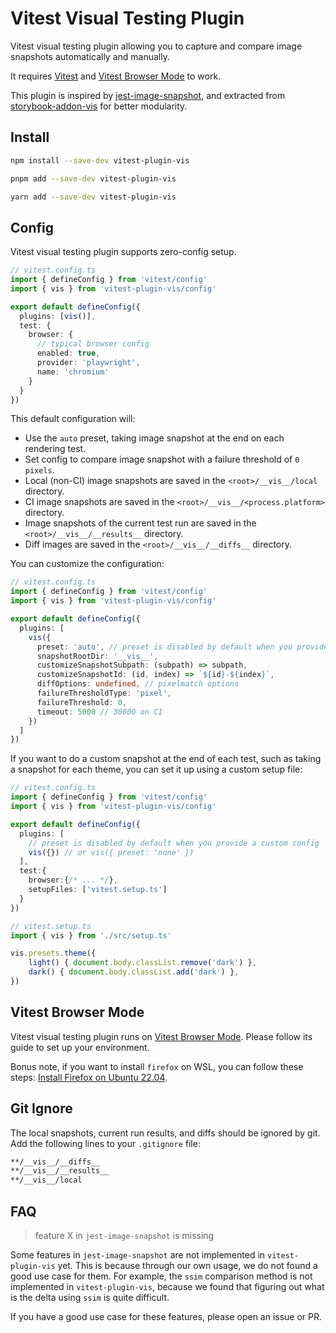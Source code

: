 # Vitest Visual Testing Plugin

Vitest visual testing plugin allowing you to capture and compare image snapshots automatically and manually.

It requires [Vitest] and [Vitest Browser Mode][vitest-browser-mode] to work.

This plugin is inspired by [jest-image-snapshot],
and extracted from [storybook-addon-vis] for better modularity.

## Install

```sh
npm install --save-dev vitest-plugin-vis

pnpm add --save-dev vitest-plugin-vis

yarn add --save-dev vitest-plugin-vis
```

## Config

Vitest visual testing plugin supports zero-config setup.

```ts
// vitest.config.ts
import { defineConfig } from 'vitest/config'
import { vis } from 'vitest-plugin-vis/config'

export default defineConfig({
  plugins: [vis()],
  test: {
    browser: {
      // typical browser config
      enabled: true,
      provider: 'playwright',
      name: 'chromium'
    }
  }
})
```

This default configuration will:

- Use the `auto` preset, taking image snapshot at the end on each rendering test.
- Set config to compare image snapshot with a failure threshold of `0 pixels`.
- Local (non-CI) image snapshots are saved in the `<root>/__vis__/local` directory.
- CI image snapshots are saved in the `<root>/__vis__/<process.platform>` directory.
- Image snapshots of the current test run are saved in the `<root>/__vis__/__results__` directory.
- Diff images are saved in the `<root>/__vis__/__diffs__` directory.

You can customize the configuration:

```ts
// vitest.config.ts
import { defineConfig } from 'vitest/config'
import { vis } from 'vitest-plugin-vis/config'

export default defineConfig({
  plugins: [
    vis({
      preset: 'auto', // preset is disabled by default when you provide a custom config
      snapshotRootDir: '__vis__',
      customizeSnapshotSubpath: (subpath) => subpath,
      customizeSnapshotId: (id, index) => `${id}-${index}`,
      diffOptions: undefined, // pixelmatch options
      failureThresholdType: 'pixel',
      failureThreshold: 0,
      timeout: 5000 // 30000 on CI
    })
  ]
})
```

If you want to do a custom snapshot at the end of each test,
such as taking a snapshot for each theme,
you can set it up using a custom setup file:

```ts
// vitest.config.ts
import { defineConfig } from 'vitest/config'
import { vis } from 'vitest-plugin-vis/config'

export default defineConfig({
  plugins: [
    // preset is disabled by default when you provide a custom config
    vis({}) // or vis({ preset: 'none' })
  ],
  test:{
    browser:{/* ... */},
    setupFiles: ['vitest.setup.ts']
  }
})

// vitest.setup.ts
import { vis } from './src/setup.ts'

vis.presets.theme({
    light() { document.body.classList.remove('dark') },
    dark() { document.body.classList.add('dark') },
})
```

## Vitest Browser Mode

Vitest visual testing plugin runs on [Vitest Browser Mode][vitest-browser-mode].
Please follow its guide to set up your environment.

Bonus note, if you want to install `firefox` on WSL,
you can follow these steps: [Install Firefox on Ubuntu 22.04](https://askubuntu.com/a/1444967).

## Git Ignore

The local snapshots, current run results, and diffs should be ignored by git.
Add the following lines to your `.gitignore` file:

```sh
**/__vis__/__diffs__
**/__vis__/__results__
**/__vis__/local
```

## FAQ

> feature X in `jest-image-snapshot` is missing

Some features in `jest-image-snapshot` are not implemented in `vitest-plugin-vis` yet.
This is because through our own usage, we do not found a good use case for them.
For example, the `ssim` comparison method is not implemented in `vitest-plugin-vis`,
because we found that figuring out what is the delta using `ssim` is quite difficult.

If you have a good use case for these features, please open an issue or PR.

[jest-image-snapshot]: https://github.com/americanexpress/jest-image-snapshot
[storybook-addon-vis]: https://github.com/repobuddy/storybook-addon-vis
[vitest]: https://vitest.dev/
[vitest-browser-mode]: https://vitest.dev/guide/browser/
